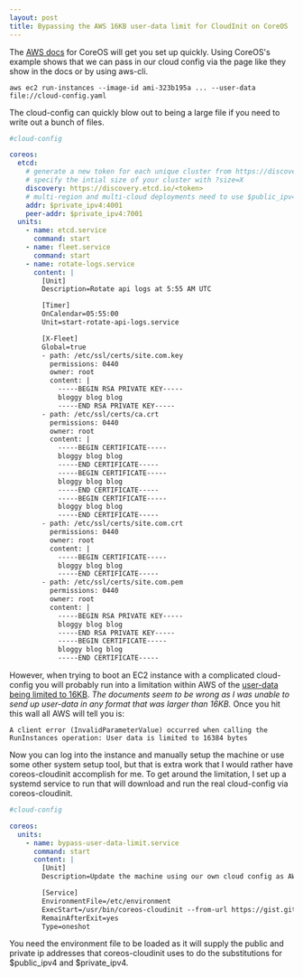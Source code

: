 ```yaml
---
layout: post
title: Bypassing the AWS 16KB user-data limit for CloudInit on CoreOS
---
```


The [AWS docs](https://coreos.com/docs/running-coreos/cloud-providers/ec2/#cloud-config) for CoreOS will get you set up quickly. Using CoreOS's example shows that we can pass in our cloud config via the page like they show in the docs or by using aws-cli.  

``` shell
aws ec2 run-instances --image-id ami-323b195a ... --user-data file://cloud-config.yaml
```

The cloud-config can quickly blow out to being a large file if you need to write out a bunch of files.

``` yaml
#cloud-config

coreos:
  etcd:
    # generate a new token for each unique cluster from https://discovery.etcd.io/new?size=3
    # specify the intial size of your cluster with ?size=X
    discovery: https://discovery.etcd.io/<token>
    # multi-region and multi-cloud deployments need to use $public_ipv4
    addr: $private_ipv4:4001
    peer-addr: $private_ipv4:7001
  units:
    - name: etcd.service
      command: start
    - name: fleet.service
      command: start
    - name: rotate-logs.service
      content: |
        [Unit]
        Description=Rotate api logs at 5:55 AM UTC

        [Timer]
        OnCalendar=05:55:00
        Unit=start-rotate-api-logs.service

        [X-Fleet]
        Global=true
        - path: /etc/ssl/certs/site.com.key
          permissions: 0440
          owner: root
          content: |
            -----BEGIN RSA PRIVATE KEY-----
            bloggy blog blog
            -----END RSA PRIVATE KEY-----
        - path: /etc/ssl/certs/ca.crt
          permissions: 0440
          owner: root
          content: |
            -----BEGIN CERTIFICATE-----
            bloggy blog blog
            -----END CERTIFICATE-----
            -----BEGIN CERTIFICATE-----
            bloggy blog blog
            -----END CERTIFICATE-----
            -----BEGIN CERTIFICATE-----
            bloggy blog blog
            -----END CERTIFICATE-----
        - path: /etc/ssl/certs/site.com.crt
          permissions: 0440
          owner: root
          content: |
            -----BEGIN CERTIFICATE-----
            bloggy blog blog
            -----END CERTIFICATE-----
        - path: /etc/ssl/certs/site.com.pem
          permissions: 0440
          owner: root
          content: |
            -----BEGIN RSA PRIVATE KEY-----
            bloggy blog blog
            -----END RSA PRIVATE KEY-----
            -----BEGIN CERTIFICATE-----
            bloggy blog blog
            -----END CERTIFICATE-----


```

However, when trying to boot an EC2 instance with a complicated cloud-config you will probably run into a limitation within AWS of the [user-data being limited to 16KB](http://docs.aws.amazon.com/AWSEC2/latest/UserGuide/ec2-instance-metadata.html).  _The documents seem to be wrong as I was unable to send up user-data in any format that was larger than 16KB._ Once you hit this wall all AWS will tell you is:

```
A client error (InvalidParameterValue) occurred when calling the RunInstances operation: User data is limited to 16384 bytes
```

Now you can log into the instance and manually setup the machine or use some other system setup tool, but that is extra work that I would rather have coreos-cloudinit accomplish for me. To get around the limitation, I set up a systemd service to run that will download and run the real cloud-config via coreos-cloudinit.

``` yaml
#cloud-config

coreos:
  units:
    - name: bypass-user-data-limit.service
      command: start
      content: |
        [Unit]
        Description=Update the machine using our own cloud config as AWS user-data sucks

        [Service]
        EnvironmentFile=/etc/environment
        ExecStart=/usr/bin/coreos-cloudinit --from-url https://gist.github.com/KnownSubset/0b4569f401879b8c29df/raw/921e5b5f7882202ee5cf56e4875576f9409db6fd/default-cloud-config.yaml
        RemainAfterExit=yes
        Type=oneshot

```

You need the environment file to be loaded as it will supply the public and private ip addresses that coreos-cloudinit uses to do the substitutions for $public_ipv4 and $private_ipv4.

